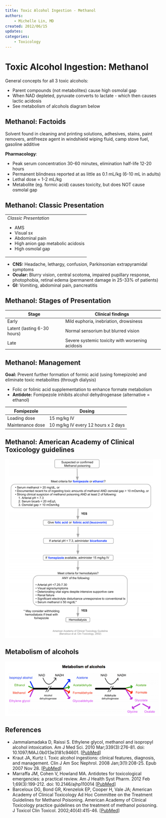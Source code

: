 ```yaml
---
title: Toxic Alcohol Ingestion - Methanol
authors:
    - Michelle Lin, MD
created: 2012/06/15
updates:
categories:
    - Toxicology
---
```


# Toxic Alcohol Ingestion: Methanol

General concepts for all 3 toxic alcohols:

- Parent compounds (not metabolites) cause high osmolal gap
- When NAD depleted, pyruvate converts to lactate - which then causes lactic acidosis
- See metabolism of alcohols diagram below

## Methanol: Factoids

Solvent found in cleaning and printing solutions, adhesives, stains, paint removers, antifreeze agent in windshield wiping fluid, camp stove fuel, gasoline additive

**Pharmacology**:

- Peak serum concentration 30-60 minutes, elimination half-life 12-20 hours
- Permanent blindness reported at as little as 0.1 mL/kg (6-10 mL in adults)
- Lethal dose = 1-2 mL/kg
- Metabolite (eg. formic acid) causes toxicity, but does NOT cause osmolal gap

## Methanol: Classic Presentation 

<table>
<colgroup>
<col width="100%" />
</colgroup>
<tbody>
<tr class="odd">
<td><em>Classic Presentation</em><br />

<ul>
<li>AMS<br />
</li>
<li>Visual sx <br />
</li>
<li>Abdominal pain<br />
</li>
<li>High anion gap metabolic acidosis<br />
</li>
<li>High osmolal gap<br />
</li>
</ul></td>
</tr>
</tbody>
</table>

- **CNS:** Headache, lethargy, confusion, Parkinsonian extrapyramidal symptoms
- **Ocular:** Blurry vision, central scotoma, impaired pupillary response, photophobia, retinal edema (permanent damage in 25-33% of patients)
- **GI:** Vomiting, abdominal pain, pancreatitis

## Methanol: Stages of Presentation

| **Stage**                    | **Clinical findings**                            |
| ---------------------------- | ------------------------------------------------ |
| Early                        | Mild euphoria, inebriation, drowsiness           |
| Latent (lasting 6-30 hours)  | Normal sensorium but blurred vision              |
| Late                         | Severe systemic toxicity with worsening acidosis |

## Methanol: Management

**Goal:** Prevent further formation of formic acid (using <span class="drug">fomepizole</span>) and eliminate toxic metabolites (through dialysis) 

- <span class="drug">Folic</span> or folinic acid supplementation to enhance formate metabolism
- **Antidote:** <span class="drug">Fomipezole</span> inhibits alcohol dehydrogenase (alternative = <span class="drug">ethanol</span>)

| **Fomipezole**   | **Dosing**                          |
| ---------------- | ----------------------------------- |
| Loading dose     | 15 mg/kg IV                         |
| Maintenance dose | 10 mg/kg IV every 12 hours x 2 days |

## Methanol: American Academy of Clinical Toxicology guidelines

![Suspected or confirmed methanol clinical pathway](image-1.png)

## Metabolism of alcohols

![Metabolism of alcohols diagram](image-2.png)

## References

- Jammalamadaka D, Raissi S. Ethylene glycol, methanol and isopropyl alcohol intoxication. Am J Med Sci. 2010 Mar;339(3):276-81. doi: 10.1097/MAJ.0b013e3181c94601. [[PubMed](https://www.ncbi.nlm.nih.gov/pubmed/?term=20090509)]
- Kraut JA, Kurtz I. Toxic alcohol ingestions: clinical features, diagnosis, and management. Clin J Am Soc Nephrol. 2008 Jan;3(1):208-25. Epub 2007 Nov 28. [[PubMed](https://www.ncbi.nlm.nih.gov/pubmed/?term=18045860)]
- Marraffa JM, Cohen V, Howland MA. Antidotes for toxicological emergencies: a practical review. Am J Health Syst Pharm. 2012 Feb 1;69(3):199-212. doi: 10.2146/ajhp110014 [[PubMed](https://www.ncbi.nlm.nih.gov/pubmed/?term=22261941)]
- Barceloux DG, Bond GR, Krenzelok EP, Cooper H, Vale JA; American Academy of Clinical Toxicology Ad Hoc Committee on the Treatment Guidelines for Methanol Poisoning. American Academy of Clinical Toxicology practice guidelines on the treatment of methanol poisoning. J Toxicol Clin Toxicol. 2002;40(4):415-46. [[PubMed](https://www.ncbi.nlm.nih.gov/pubmed/?term=12216995)]
